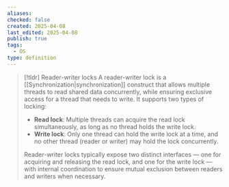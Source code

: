 ```yaml
---
aliases: 
checked: false
created: 2025-04-08
last_edited: 2025-04-08
publish: true
tags:
  - OS
type: definition
---
```

>[!tldr] Reader-writer locks
A reader-writer lock is a [[Synchronization|synchronization]] construct that allows multiple threads to read shared data concurrently, while ensuring exclusive access for a thread that needs to write. It supports two types of locking:
>
>- **Read lock**: Multiple threads can acquire the read lock simultaneously, as long as no thread holds the write lock.
>- **Write lock**: Only one thread can hold the write lock at a time, and no other thread (reader or writer) may hold the lock concurrently.
>
>Reader-writer locks typically expose two distinct interfaces — one for acquiring and releasing the read lock, and one for the write lock — with internal coordination to ensure mutual exclusion between readers and writers when necessary.

